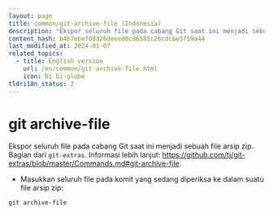 ```yaml
---
layout: page
title: common/git-archive-file (Indonesia)
description: "Ekspor seluruh file pada cabang Git saat ini menjadi sebuah file arsip zip."
content_hash: b4b7ebef08326deeed0c86585c26cdcbe5f59a44
last_modified_at: 2024-01-07
related_topics:
  - title: English version
    url: /en/common/git-archive-file.html
    icon: bi bi-globe
tldri18n_status: 2
---
```

# git archive-file

Ekspor seluruh file pada cabang Git saat ini menjadi sebuah file arsip zip.
Bagian dari `git-extras`.
Informasi lebih lanjut: <https://github.com/tj/git-extras/blob/master/Commands.md#git-archive-file>.

- Masukkan seluruh file pada komit yang sedang diperiksa ke dalam suatu file arsip zip:

`git archive-file`
